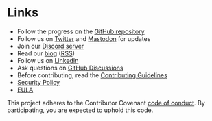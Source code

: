 # Links

- Follow the progress on the [GitHub repository](https://github.com/goreleaser/goreleaser)
- Follow us on [Twitter](/twitter) and
  <a rel="me" href="https://fosstodon.org/@goreleaser">Mastodon</a>
  for updates
- Join our [Discord server](/discord)
- Read our [blog](./blog/index.md) ([RSS](/feed_rss_created.xml))
- Follow us on [LinkedIn](/linkedin)
- Ask questions on [GitHub Discussions](https://github.com/goreleaser/goreleaser/discussions)
- Before contributing, read the [Contributing Guidelines](./contributing.md)
- [Security Policy](./security.md)
- [EULA](./eula.md)

This project adheres to the Contributor Covenant
[code of conduct](https://github.com/goreleaser/.github/blob/main/CODE_OF_CONDUCT.md).
By participating, you are expected to uphold this code.

[^blog]:
    We accept guest posts!
    You can open a pull request adding your post to
    [`./www/docs/blog/posts/`](https://github.com/goreleaser/goreleaser/blob/main/www/docs/blog/posts/),
    and/or join our discord and discuss in the `blog` channel.
    You may also need to add yourself to
    [`./www/docs/blog/.authors.yml`](https://github.com/goreleaser/goreleaser/blob/main/www/docs/blog/.authors.yml).
